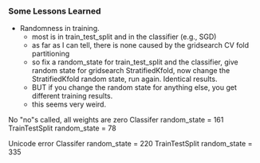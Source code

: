 ### Some Lessons Learned

* Randomness in training.
    * most is in train_test_split and in the classifier (e.g., SGD)
    * as far as I can tell, there is none caused by the gridsearch CV fold
    partitioning
    * so fix a random_state for train_test_split and the classifier, give
    random state for gridsearch StratifiedKfold, now change the StratifiedKfold
    random state, run again. Identical results.
    * BUT if you change the random state for anything else, you get different 
    training results.
    * this seems very weird.

No "no"s called, all weights are zero
Classifer random_state = 161
TrainTestSplit random_state = 78


Unicode error
Classifer random_state = 220
TrainTestSplit random_state = 335

